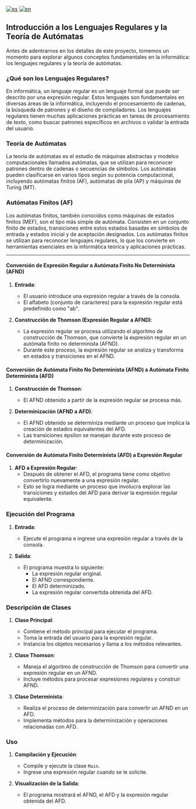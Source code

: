 [![es](https://img.shields.io/badge/lang-es-yellow.svg)](./README.md)
[![en](https://img.shields.io/badge/lang-en-red.svg)](./README.en.md)

## Introducción a los Lenguajes Regulares y la Teoría de Autómatas

Antes de adentrarnos en los detalles de este proyecto, tomemos un momento para explorar algunos conceptos fundamentales en la informática: los lenguajes regulares y la teoría de autómatas.

### ¿Qué son los Lenguajes Regulares?

En informática, un lenguaje regular es un lenguaje formal que puede ser descrito por una expresión regular. Estos lenguajes son fundamentales en diversas áreas de la informática, incluyendo el procesamiento de cadenas, la búsqueda de patrones y el diseño de compiladores. Los lenguajes regulares tienen muchas aplicaciones prácticas en tareas de procesamiento de texto, como buscar patrones específicos en archivos o validar la entrada del usuario.

### Teoría de Autómatas

La teoría de autómatas es el estudio de máquinas abstractas y modelos computacionales llamados autómatas, que se utilizan para reconocer patrones dentro de cadenas o secuencias de símbolos. Los autómatas pueden clasificarse en varios tipos según su potencia computacional, incluyendo autómatas finitos (AF), autómatas de pila (AP) y máquinas de Turing (MT).

### Autómatas Finitos (AF)

Los autómatas finitos, también conocidos como máquinas de estados finitos (MEF), son el tipo más simple de autómata. Consisten en un conjunto finito de estados, transiciones entre estos estados basadas en símbolos de entrada y estados inicial y de aceptación designados. Los autómatas finitos se utilizan para reconocer lenguajes regulares, lo que los convierte en herramientas esenciales en la informática teórica y aplicaciones prácticas.

---

#### Conversión de Expresión Regular a Autómata Finito No Determinista (AFND)
1. **Entrada**:
   - El usuario introduce una expresión regular a través de la consola.
   - El alfabeto (conjunto de caracteres) para la expresión regular está predefinido como "ab".

2. **Construcción de Thomson (Expresión Regular a AFND)**:
   - La expresión regular se procesa utilizando el algoritmo de construcción de Thomson, que convierte la expresión regular en un autómata finito no determinista (AFND).
   - Durante este proceso, la expresión regular se analiza y transforma en estados y transiciones en el AFND.

#### Conversión de Autómata Finito No Determinista (AFND) a Autómata Finito Determinista (AFD)
1. **Construcción de Thomson**:
   - El AFND obtenido a partir de la expresión regular se procesa más.

2. **Determinización (AFND a AFD)**:
   - El AFND obtenido se determiniza mediante un proceso que implica la creación de estados equivalentes del AFD.
   - Las transiciones épsilon se manejan durante este proceso de determinización.

#### Conversión de Autómata Finito Determinista (AFD) a Expresión Regular
1. **AFD a Expresión Regular**:
   - Después de obtener el AFD, el programa tiene como objetivo convertirlo nuevamente a una expresión regular.
   - Esto se logra mediante un proceso que involucra explorar las transiciones y estados del AFD para derivar la expresión regular equivalente.

### Ejecución del Programa
1. **Entrada**:
   - Ejecute el programa e ingrese una expresión regular a través de la consola.
   
2. **Salida**:
   - El programa muestra lo siguiente:
     - La expresión regular original.
     - El AFND correspondiente.
     - El AFD determinizado.
     - La expresión regular convertida obtenida del AFD.

### Descripción de Clases
1. **Clase Principal**:
   - Contiene el método principal para ejecutar el programa.
   - Toma la entrada del usuario para la expresión regular.
   - Instancia los objetos necesarios y llama a los métodos relevantes.

2. **Clase Thomson**:
   - Maneja el algoritmo de construcción de Thomson para convertir una expresión regular en un AFND.
   - Incluye métodos para procesar expresiones regulares y construir AFND.

3. **Clase Determinista**:
   - Realiza el proceso de determinización para convertir un AFND en un AFD.
   - Implementa métodos para la determinización y operaciones relacionadas con AFD.

### Uso
1. **Compilación y Ejecución**:
   - Compile y ejecute la clase `Main`.
   - Ingrese una expresión regular cuando se le solicite.
   
2. **Visualización de la Salida**:
   - El programa mostrará el AFND, el AFD y la expresión regular obtenida del AFD.